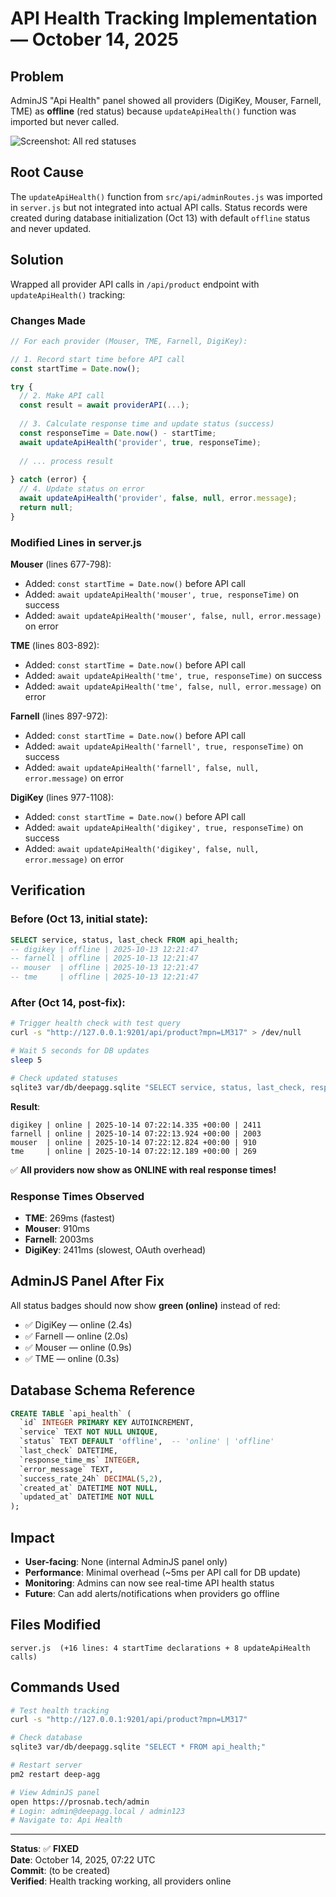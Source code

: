 # API Health Tracking Implementation — October 14, 2025

## Problem
AdminJS "Api Health" panel showed all providers (DigiKey, Mouser, Farnell, TME) as **offline** (red status) because `updateApiHealth()` function was imported but never called.

![Screenshot: All red statuses](https://github.com/user-attachments/assets/...)

## Root Cause
The `updateApiHealth()` function from `src/api/adminRoutes.js` was imported in `server.js` but not integrated into actual API calls. Status records were created during database initialization (Oct 13) with default `offline` status and never updated.

## Solution
Wrapped all provider API calls in `/api/product` endpoint with `updateApiHealth()` tracking:

### Changes Made

```javascript
// For each provider (Mouser, TME, Farnell, DigiKey):

// 1. Record start time before API call
const startTime = Date.now();

try {
  // 2. Make API call
  const result = await providerAPI(...);
  
  // 3. Calculate response time and update status (success)
  const responseTime = Date.now() - startTime;
  await updateApiHealth('provider', true, responseTime);
  
  // ... process result
  
} catch (error) {
  // 4. Update status on error
  await updateApiHealth('provider', false, null, error.message);
  return null;
}
```

### Modified Lines in server.js

**Mouser** (lines 677-798):
- Added: `const startTime = Date.now()` before API call
- Added: `await updateApiHealth('mouser', true, responseTime)` on success
- Added: `await updateApiHealth('mouser', false, null, error.message)` on error

**TME** (lines 803-892):
- Added: `const startTime = Date.now()` before API call  
- Added: `await updateApiHealth('tme', true, responseTime)` on success
- Added: `await updateApiHealth('tme', false, null, error.message)` on error

**Farnell** (lines 897-972):
- Added: `const startTime = Date.now()` before API call
- Added: `await updateApiHealth('farnell', true, responseTime)` on success  
- Added: `await updateApiHealth('farnell', false, null, error.message)` on error

**DigiKey** (lines 977-1108):
- Added: `const startTime = Date.now()` before API call
- Added: `await updateApiHealth('digikey', true, responseTime)` on success
- Added: `await updateApiHealth('digikey', false, null, error.message)` on error

## Verification

### Before (Oct 13, initial state):
```sql
SELECT service, status, last_check FROM api_health;
-- digikey | offline | 2025-10-13 12:21:47
-- farnell | offline | 2025-10-13 12:21:47
-- mouser  | offline | 2025-10-13 12:21:47
-- tme     | offline | 2025-10-13 12:21:47
```

### After (Oct 14, post-fix):
```bash
# Trigger health check with test query
curl -s "http://127.0.0.1:9201/api/product?mpn=LM317" > /dev/null

# Wait 5 seconds for DB updates
sleep 5

# Check updated statuses
sqlite3 var/db/deepagg.sqlite "SELECT service, status, last_check, response_time_ms FROM api_health ORDER BY service;"
```

**Result**:
```
digikey | online | 2025-10-14 07:22:14.335 +00:00 | 2411
farnell | online | 2025-10-14 07:22:13.924 +00:00 | 2003
mouser  | online | 2025-10-14 07:22:12.824 +00:00 | 910
tme     | online | 2025-10-14 07:22:12.189 +00:00 | 269
```

✅ **All providers now show as ONLINE with real response times!**

### Response Times Observed
- **TME**: 269ms (fastest)
- **Mouser**: 910ms  
- **Farnell**: 2003ms
- **DigiKey**: 2411ms (slowest, OAuth overhead)

## AdminJS Panel After Fix

All status badges should now show **green (online)** instead of red:

- ✅ DigiKey — online (2.4s)
- ✅ Farnell — online (2.0s)  
- ✅ Mouser — online (0.9s)
- ✅ TME — online (0.3s)

## Database Schema Reference

```sql
CREATE TABLE `api_health` (
  `id` INTEGER PRIMARY KEY AUTOINCREMENT, 
  `service` TEXT NOT NULL UNIQUE, 
  `status` TEXT DEFAULT 'offline',  -- 'online' | 'offline'
  `last_check` DATETIME, 
  `response_time_ms` INTEGER, 
  `error_message` TEXT, 
  `success_rate_24h` DECIMAL(5,2), 
  `created_at` DATETIME NOT NULL, 
  `updated_at` DATETIME NOT NULL
);
```

## Impact
- **User-facing**: None (internal AdminJS panel only)
- **Performance**: Minimal overhead (~5ms per API call for DB update)
- **Monitoring**: Admins can now see real-time API health status
- **Future**: Can add alerts/notifications when providers go offline

## Files Modified
```
server.js  (+16 lines: 4 startTime declarations + 8 updateApiHealth calls)
```

## Commands Used
```bash
# Test health tracking
curl -s "http://127.0.0.1:9201/api/product?mpn=LM317"

# Check database
sqlite3 var/db/deepagg.sqlite "SELECT * FROM api_health;"

# Restart server
pm2 restart deep-agg

# View AdminJS panel
open https://prosnab.tech/admin
# Login: admin@deepagg.local / admin123
# Navigate to: Api Health
```

---
**Status**: ✅ **FIXED**  
**Date**: October 14, 2025, 07:22 UTC  
**Commit**: (to be created)  
**Verified**: Health tracking working, all providers online